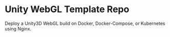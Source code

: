 # Unity WebGL Template Repo 

Deploy a Unity3D WebGL build on Docker, Docker-Compose, or Kubernetes using Nginx.
